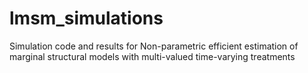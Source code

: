 # lmsm_simulations
 Simulation code and results for Non-parametric efficient estimation of marginal structural models with multi-valued time-varying treatments
